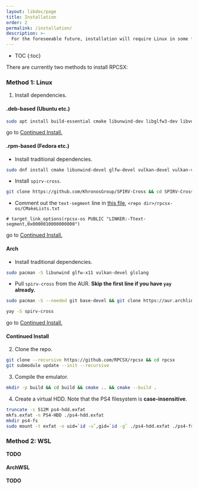 ```yaml
---
layout: libdoc/page
title: Installation
order: 2
permalink: /installation/
description: >- 
  For the foreseeable future, installation will require Linux in some form.
---
```


- TOC
{:toc}

There are currently two methods to install RPCSX:
### Method 1: Linux

1. Install dependencies.
#### .deb-based (Ubuntu etc.)
```sh
sudo apt install build-essential cmake libunwind-dev libglfw3-dev libvulkan-dev vulkan-validationlayers-dev spirv-tools glslang-tools libspirv-cross-c-shared-dev
```
go to [Continued Install.](/wiki/installation/#continued-install)
#### .rpm-based (Fedora etc.)
- Install traditional dependencies.
```sh
sudo dnf install cmake libunwind-devel glfw-devel vulkan-devel vulkan-validation-layers-devel spirv-tools glslang-devel gcc-c++ gcc spirv-tools-devel xbyak-devel
```
- Install `spirv-cross`.
```sh
git clone https://github.com/KhronosGroup/SPIRV-Cross && cd SPIRV-Cross && mkdir build && cd build && cmake .. && cmake --build . && sudo make install
```
- Comment out the `text-segment` line in [this file](https://github.com/RPCSX/rpcsx/blob/master/rpcsx-os/CMakeLists.txt#L65), `<repo dir>/rpcsx-os/CMakeLists.txt`
```
# target_link_options(rpcsx-os PUBLIC "LINKER:-Ttext-segment,0x0000010000000000")
```
go to [Continued Install.](/wiki/installation/#continued-install)

#### Arch
- Install traditional dependencies.
```sh
sudo pacman -S libunwind glfw-x11 vulkan-devel glslang
```
- Pull `spirv-cross` from the AUR. **Skip the first line if you have `yay` already.**
```sh
sudo pacman -S --needed git base-devel && git clone https://aur.archlinux.org/yay.git && cd yay && makepkg -si
```
```sh
yay -S spirv-cross
```
go to [Continued Install.](/wiki/installation/#continued-install)

#### Continued Install
2. Clone the repo.
```sh
git clone --recursive https://github.com/RPCSX/rpcsx && cd rpcsx
git submodule update --init --recursive
```

3. Compile the emulator.
```sh
mkdir -p build && cd build && cmake .. && cmake --build .
```

4. Create a virtual HDD.
Note that the PS4 filesystem is **case-insensitive**.
```sh
truncate -s 512M ps4-hdd.exfat
mkfs.exfat -n PS4-HDD ./ps4-hdd.exfat
mkdir ps4-fs
sudo mount -t exfat -o uid=`id -u`,gid=`id -g` ./ps4-hdd.exfat ./ps4-fs
```

### Method 2: WSL
**TODO**
#### ArchWSL
**TODO**

